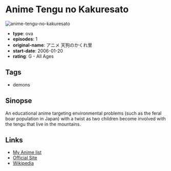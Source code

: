 # Anime Tengu no Kakuresato

![anime-tengu-no-kakuresato](https://cdn.myanimelist.net/images/anime/6/84579.jpg)

-   **type**: ova
-   **episodes**: 1
-   **original-name**: アニメ 天狗のかくれ里
-   **start-date**: 2006-01-20
-   **rating**: G - All Ages

## Tags

-   demons

## Sinopse

An educational anime targeting environmental problems (such as the feral boar population in Japan) with a twist as two children become involved with the tengu that live in the mountains.

## Links

-   [My Anime list](https://myanimelist.net/anime/35048/Anime_Tengu_no_Kakuresato)
-   [Official Site](http://www.optical.jp/dvd/animation.html)
-   [Wikipedia](https://ja.wikipedia.org/wiki/%E5%A4%A9%E7%8B%97%E3%81%AE%E3%81%8B%E3%81%8F%E3%82%8C%E9%87%8C)
